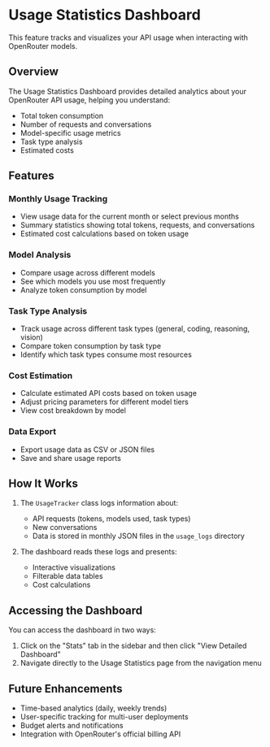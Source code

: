 # Usage Statistics Dashboard

This feature tracks and visualizes your API usage when interacting with OpenRouter models.

## Overview

The Usage Statistics Dashboard provides detailed analytics about your OpenRouter API usage, helping you understand:

- Total token consumption
- Number of requests and conversations
- Model-specific usage metrics
- Task type analysis
- Estimated costs

## Features

### Monthly Usage Tracking

- View usage data for the current month or select previous months
- Summary statistics showing total tokens, requests, and conversations
- Estimated cost calculations based on token usage

### Model Analysis

- Compare usage across different models
- See which models you use most frequently
- Analyze token consumption by model

### Task Type Analysis

- Track usage across different task types (general, coding, reasoning, vision)
- Compare token consumption by task type
- Identify which task types consume most resources

### Cost Estimation

- Calculate estimated API costs based on token usage
- Adjust pricing parameters for different model tiers
- View cost breakdown by model

### Data Export

- Export usage data as CSV or JSON files
- Save and share usage reports

## How It Works

1. The `UsageTracker` class logs information about:
   - API requests (tokens, models used, task types)
   - New conversations
   - Data is stored in monthly JSON files in the `usage_logs` directory

2. The dashboard reads these logs and presents:
   - Interactive visualizations
   - Filterable data tables
   - Cost calculations

## Accessing the Dashboard

You can access the dashboard in two ways:

1. Click on the "Stats" tab in the sidebar and then click "View Detailed Dashboard"
2. Navigate directly to the Usage Statistics page from the navigation menu

## Future Enhancements

- Time-based analytics (daily, weekly trends)
- User-specific tracking for multi-user deployments
- Budget alerts and notifications
- Integration with OpenRouter's official billing API

